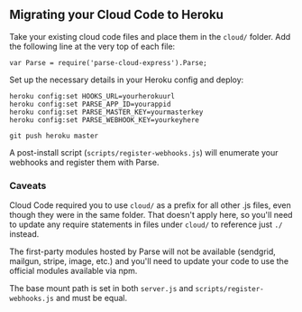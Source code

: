 ## Migrating your Cloud Code to Heroku

Take your existing cloud code files and place them in the `cloud/` folder.  Add the following line at the very top of each file:

```
var Parse = require('parse-cloud-express').Parse;
```

Set up the necessary details in your Heroku config and deploy:

```
heroku config:set HOOKS_URL=yourherokuurl
heroku config:set PARSE_APP_ID=yourappid
heroku config:set PARSE_MASTER_KEY=yourmasterkey
heroku config:set PARSE_WEBHOOK_KEY=yourkeyhere

git push heroku master
```

A post-install script (`scripts/register-webhooks.js`) will enumerate your webhooks and register them with Parse.

### Caveats

Cloud Code required you to use `cloud/` as a prefix for all other .js files, even though they were in the same folder.  That doesn't apply here, so you'll need to update any require statements in files under `cloud/` to reference just `./` instead.

The first-party modules hosted by Parse will not be available (sendgrid, mailgun, stripe, image, etc.) and you'll need to update your code to use the official modules available via npm.

The base mount path is set in both `server.js` and `scripts/register-webhooks.js` and must be equal.

